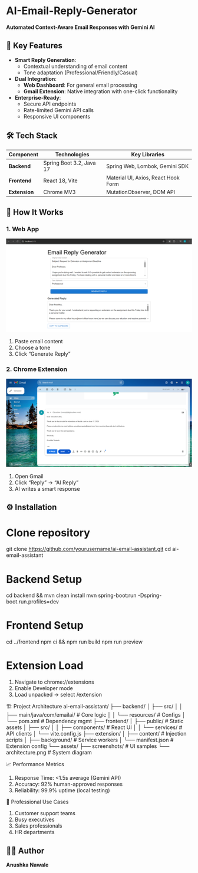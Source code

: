 # AI-Email-Reply-Generator
**Automated Context-Aware Email Responses with Gemini AI**
## 🚀 Key Features
- **Smart Reply Generation**: 
  - Contextual understanding of email content
  - Tone adaptation (Professional/Friendly/Casual)
- **Dual Integration**:
  - **Web Dashboard**: For general email processing
  - **Gmail Extension**: Native integration with one-click functionality
- **Enterprise-Ready**:
  - Secure API endpoints
  - Rate-limited Gemini API calls
  - Responsive UI components

## 🛠 Tech Stack
| Component | Technologies | Key Libraries |
|-----------|--------------|---------------|
| **Backend** | Spring Boot 3.2, Java 17 | Spring Web, Lombok, Gemini SDK |
| **Frontend** | React 18, Vite | Material UI, Axios, React Hook Form |
| **Extension** | Chrome MV3 | MutationObserver, DOM API |

## 🎯 How It Works
### 1. Web App  
![Web App Screenshot](assets/screenshots/frontend-demo.png)  
1. Paste email content  
2. Choose a tone  
3. Click “Generate Reply”  

### 2. Chrome Extension  
![Extension Screenshot](assets/screenshots/extension-demo.png)  
1. Open Gmail  
2. Click “Reply” → “AI Reply”  
3. AI writes a smart response

## ⚙️ Installation

# Clone repository
git clone https://github.com/yourusername/ai-email-assistant.git
cd ai-email-assistant

# Backend Setup
cd backend && mvn clean install
mvn spring-boot:run -Dspring-boot.run.profiles=dev

# Frontend Setup
cd ../frontend
npm ci && npm run build
npm run preview

# Extension Load
1. Navigate to chrome://extensions
2. Enable Developer mode
3. Load unpacked → select /extension

🏗 Project Architecture
ai-email-assistant/
├── backend/
│   ├── src/
│   │   ├── main/java/com/emailai/  # Core logic
│   │   └── resources/              # Configs
│   └── pom.xml                     # Dependency mgmt
├── frontend/
│   ├── public/                     # Static assets
│   ├── src/
│   │   ├── components/             # React UI
│   │   └── services/               # API clients
│   └── vite.config.js
├── extension/
│   ├── content/                    # Injection scripts
│   ├── background/                 # Service workers
│   └── manifest.json               # Extension config
└── assets/
    ├── screenshots/                # UI samples
    └── architecture.png            # System diagram

📈 Performance Metrics
 1. Response Time: <1.5s average (Gemini API)
2. Accuracy: 92% human-approved responses
3. Reliability: 99.9% uptime (local testing)

💼 Professional Use Cases
1. Customer support teams
2. Busy executives
3. Sales professionals
4. HR departments

## 🙋‍♀️ Author
**Anushka Nawale**
